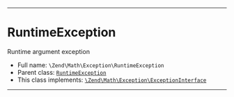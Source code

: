 ***

# RuntimeException

Runtime argument exception

* Full name: `\Zend\Math\Exception\RuntimeException`
* Parent class: [`RuntimeException`](../../../RuntimeException.md)
* This class implements:
  [`\Zend\Math\Exception\ExceptionInterface`](./ExceptionInterface.md)

***

